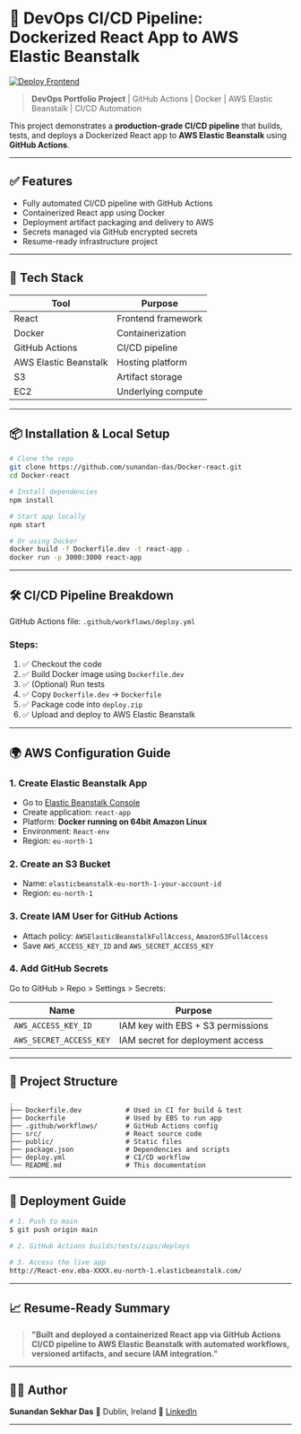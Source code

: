 # 🚀 DevOps CI/CD Pipeline: Dockerized React App to AWS Elastic Beanstalk

[![Deploy Frontend](https://github.com/sunandan-das/Docker-react/actions/workflows/deploy.yaml/badge.svg?branch=main)](https://github.com/sunandan-das/Docker-react/actions/workflows/deploy.yaml)


> **DevOps Portfolio Project** | GitHub Actions | Docker | AWS Elastic Beanstalk | CI/CD Automation

This project demonstrates a **production-grade CI/CD pipeline** that builds, tests, and deploys a Dockerized React app to **AWS Elastic Beanstalk** using **GitHub Actions**.

---

## ✅ Features

* Fully automated CI/CD pipeline with GitHub Actions
* Containerized React app using Docker
* Deployment artifact packaging and delivery to AWS
* Secrets managed via GitHub encrypted secrets
* Resume-ready infrastructure project

---

## 🧰 Tech Stack

| Tool                  | Purpose            |
| --------------------- | ------------------ |
| React                 | Frontend framework |
| Docker                | Containerization   |
| GitHub Actions        | CI/CD pipeline     |
| AWS Elastic Beanstalk | Hosting platform   |
| S3                    | Artifact storage   |
| EC2                   | Underlying compute |

---

## 📦 Installation & Local Setup

```bash
# Clone the repo
git clone https://github.com/sunandan-das/Docker-react.git
cd Docker-react

# Install dependencies
npm install

# Start app locally
npm start

# Or using Docker
docker build -f Dockerfile.dev -t react-app .
docker run -p 3000:3000 react-app
```

---

## 🛠️ CI/CD Pipeline Breakdown

GitHub Actions file: `.github/workflows/deploy.yml`

### Steps:

1. ✅ Checkout the code
2. ✅ Build Docker image using `Dockerfile.dev`
3. ✅ (Optional) Run tests
4. ✅ Copy `Dockerfile.dev` → `Dockerfile`
5. ✅ Package code into `deploy.zip`
6. ✅ Upload and deploy to AWS Elastic Beanstalk

---

## 🌍 AWS Configuration Guide

### 1. **Create Elastic Beanstalk App**

* Go to [Elastic Beanstalk Console](https://console.aws.amazon.com/elasticbeanstalk)
* Create application: `react-app`
* Platform: **Docker running on 64bit Amazon Linux**
* Environment: `React-env`
* Region: `eu-north-1`

### 2. **Create an S3 Bucket**

* Name: `elasticbeanstalk-eu-north-1-your-account-id`
* Region: `eu-north-1`

### 3. **Create IAM User for GitHub Actions**

* Attach policy: `AWSElasticBeanstalkFullAccess`, `AmazonS3FullAccess`
* Save `AWS_ACCESS_KEY_ID` and `AWS_SECRET_ACCESS_KEY`

### 4. **Add GitHub Secrets**

Go to GitHub > Repo > Settings > Secrets:

| Name                    | Purpose                           |
| ----------------------- | --------------------------------- |
| `AWS_ACCESS_KEY_ID`     | IAM key with EBS + S3 permissions |
| `AWS_SECRET_ACCESS_KEY` | IAM secret for deployment access  |

---

## 📁 Project Structure

```plaintext
.
├── Dockerfile.dev           # Used in CI for build & test
├── Dockerfile               # Used by EBS to run app
├── .github/workflows/       # GitHub Actions config
├── src/                     # React source code
├── public/                  # Static files
├── package.json             # Dependencies and scripts
├── deploy.yml               # CI/CD workflow
└── README.md                # This documentation
```

---

## 🎯 Deployment Guide

```bash
# 1. Push to main
$ git push origin main

# 2. GitHub Actions builds/tests/zips/deploys

# 3. Access the live app
http://React-env.eba-XXXX.eu-north-1.elasticbeanstalk.com/
```

---

## 📈 Resume-Ready Summary

> **"Built and deployed a containerized React app via GitHub Actions CI/CD pipeline to AWS Elastic Beanstalk with automated workflows, versioned artifacts, and secure IAM integration."**

---

## 👨‍💻 Author

**Sunandan Sekhar Das**
📍 Dublin, Ireland
🔗 [LinkedIn](https://www.linkedin.com/in/sunandansekhardas/)

---

